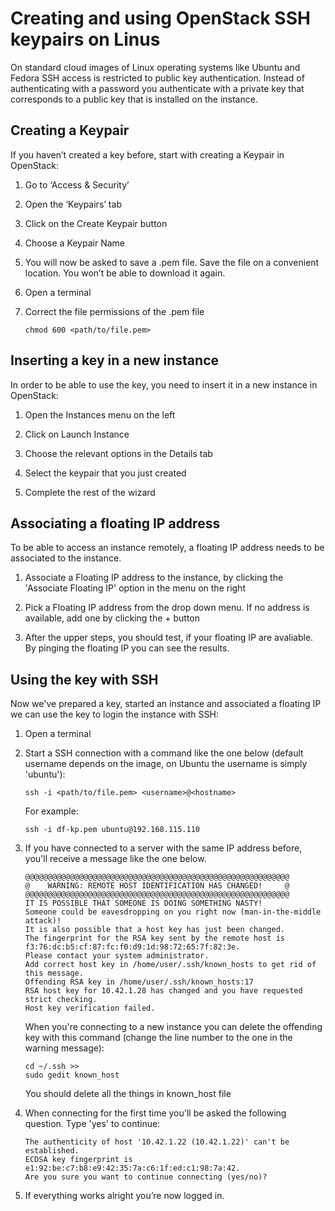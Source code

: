 # Creating and using OpenStack SSH keypairs on Linus

On standard cloud images of Linux operating systems like Ubuntu and Fedora SSH access is restricted to public key authentication. Instead of authenticating with a password you authenticate with a private key that corresponds to a public key that is installed on the instance.

## Creating a Keypair

If you haven’t created a key before, start with creating a Keypair in OpenStack:

  1. Go to ‘Access & Security’

  2. Open the ‘Keypairs’ tab 

  3. Click on the Create Keypair button

  4. Choose a Keypair Name
 
  5. You will now be asked to save a .pem file. Save the file on a convenient location. You won’t 
     be able to download it again.

  6. Open a terminal

  7. Correct the file permissions of the .pem file
     ```
     chmod 600 <path/to/file.pem>
     ```

## Inserting a key in a new instance

In order to be able to use the key, you need to insert it in a new instance in OpenStack:

  1. Open the Instances menu on the left

  2. Click on Launch Instance

  3. Choose the relevant options in the Details tab

  4. Select the keypair that you just created

  5. Complete the rest of the wizard

## Associating a floating IP address

To be able to access an instance remotely, a floating IP address needs to be associated to the instance.

  1. Associate a Floating IP address to the instance, by clicking the 'Associate Floating IP' 
     option in the menu on the right

  2. Pick a Floating IP address from the drop down menu. If no address is available, add one by 
     clicking the + button

  3. After the upper steps, you should test, if your floating IP are avaliable. By pinging the 
     floating IP you can see the results.

## Using the key with SSH

Now we've prepared a key, started an instance and associated a floating IP we can use the key to login the instance with SSH:

  1. Open a terminal

  2. Start a SSH connection with a command like the one below (default username depends on the 
     image, on Ubuntu the username is simply 'ubuntu'):
     ```
     ssh -i <path/to/file.pem> <username>@<hostname>
     ```
     For example:
     ```
     ssh -i df-kp.pem ubuntu@192.168.115.110
     ```

  3. If you have connected to a server with the same IP address before, you'll receive a message 
     like the one below.
     ```
     @@@@@@@@@@@@@@@@@@@@@@@@@@@@@@@@@@@@@@@@@@@@@@@@@@@@@@@@@@@
     @    WARNING: REMOTE HOST IDENTIFICATION HAS CHANGED!     @
     @@@@@@@@@@@@@@@@@@@@@@@@@@@@@@@@@@@@@@@@@@@@@@@@@@@@@@@@@@@
     IT IS POSSIBLE THAT SOMEONE IS DOING SOMETHING NASTY!
     Someone could be eavesdropping on you right now (man-in-the-middle attack)!
     It is also possible that a host key has just been changed.
     The fingerprint for the RSA key sent by the remote host is
     f3:76:dc:b5:cf:87:fc:f0:d9:1d:98:72:65:7f:82:3e.
     Please contact your system administrator.
     Add correct host key in /home/user/.ssh/known_hosts to get rid of this message.
     Offending RSA key in /home/user/.ssh/known_hosts:17
     RSA host key for 10.42.1.28 has changed and you have requested strict checking.
     Host key verification failed.
     ```
     When you're connecting to a new instance you can delete the offending key with this command 
     (change the line number to the one in the warning message):
     ```
     cd ~/.ssh >> 
     sudo gedit known_host
     ```
     You should delete all the things in known_host file

  4. When connecting for the first time you'll be asked the following question. Type 'yes' to 
     continue:
     ```
     The authenticity of host '10.42.1.22 (10.42.1.22)' can't be established.
     ECDSA key fingerprint is e1:92:be:c7:b8:e9:42:35:7a:c6:1f:ed:c1:98:7a:42.
     Are you sure you want to continue connecting (yes/no)?
     ```

  5. If everything works alright you’re now logged in.



















